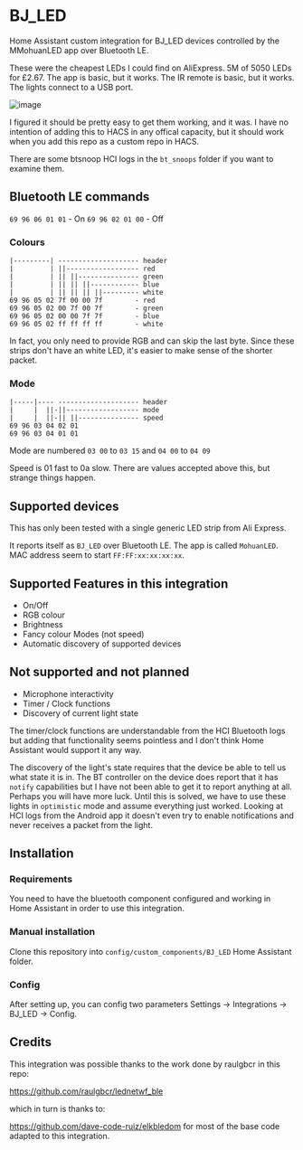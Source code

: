 # BJ_LED

Home Assistant custom integration for BJ_LED devices controlled by the MMohuanLED app over Bluetooth LE.

These were the cheapest LEDs I could find on AliExpress.  5M of 5050 LEDs for £2.67.  The app is basic, but it works.  The IR remote is basic, but it works.  The lights connect to a USB port.

![image](https://github.com/8none1/bj_led/assets/6552931/686eff8b-ab87-4327-b784-ed91d695f957)

I figured it should be pretty easy to get them working, and it was.  I have no intention of adding this to HACS in any offical capacity, but it should work when you add this repo as a custom repo in HACS.

There are some btsnoop HCI logs in the `bt_snoops` folder if you want to examine them.

## Bluetooth LE commands

`69 96 06 01 01`                 - On
`69 96 02 01 00`                 - Off

### Colours

```
|---------| -------------------- header
|         | ||------------------ red
|         | || ||--------------- green
|         | || || ||------------ blue
|         | || || || ||--------- white
69 96 05 02 7f 00 00 7f        - red
69 96 05 02 00 7f 00 7f        - green
69 96 05 02 00 00 7f 7f        - blue
69 96 05 02 ff ff ff ff        - white
```

In fact, you only need to provide RGB and can skip the last byte.  Since these strips don't have an white LED, it's easier to make sense of the shorter packet.

### Mode

```
|-----|---- -------------------- header
|     |  ||-||------------------ mode
|     |  ||-|| ||--------------- speed
69 96 03 04 02 01
69 96 03 04 01 01
```

Mode are numbered `03 00` to `03 15` and `04 00` to `04 09`

Speed is 01 fast to 0a slow.  There are values accepted above this, but strange things happen.

## Supported devices

This has only been tested with a single generic LED strip from Ali Express.

It reports itself as `BJ_LED` over Bluetooth LE.  The app is called `MohuanLED`.
MAC address seem to start `FF:FF:xx:xx:xx:xx`.

## Supported Features in this integration

- On/Off
- RGB colour
- Brightness
- Fancy colour Modes (not speed)
- Automatic discovery of supported devices

## Not supported and not planned

- Microphone interactivity
- Timer / Clock functions
- Discovery of current light state

The timer/clock functions are understandable from the HCI Bluetooth logs but adding that functionality seems pointless and I don't think Home Assistant would support it any way.

The discovery of the light's state requires that the device be able to tell us what state it is in.  The BT controller on the device does report that it has `notify` capabilities but I have not been able to get it to report anything at all.  Perhaps you will have more luck.  Until this is solved, we have to use these lights in `optimistic` mode and assume everything just worked.  Looking at HCI logs from the Android app it doesn't even try to enable notifications and never receives a packet from the light.

## Installation

### Requirements

You need to have the bluetooth component configured and working in Home Assistant in order to use this integration.

### Manual installation

Clone this repository into `config/custom_components/BJ_LED` Home Assistant folder.

### Config

After setting up, you can config two parameters Settings -> Integrations -> BJ_LED -> Config.

## Credits

This integration was possible thanks to the work done by raulgbcr in this repo:

<https://github.com/raulgbcr/lednetwf_ble>

which in turn is thanks to:

<https://github.com/dave-code-ruiz/elkbledom> for most of the base code adapted to this integration.

